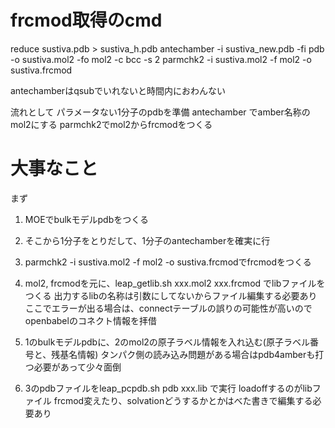 # frcmod取得のcmd
reduce sustiva.pdb > sustiva_h.pdb
antechamber -i sustiva_new.pdb -fi pdb -o sustiva.mol2 -fo mol2 -c bcc -s 2
parmchk2 -i sustiva.mol2 -f mol2 -o sustiva.frcmod

antechamberはqsubでいれないと時間内におわんない

流れとして
パラメータない1分子のpdbを準備
antechamber でamber名称のmol2にする
parmchk2でmol2からfrcmodをつくる


# 大事なこと

まず
1. MOEでbulkモデルpdbをつくる
2. そこから1分子をとりだして、1分子のantechamberを確実に行
3. parmchk2 -i sustiva.mol2 -f mol2 -o sustiva.frcmodでfrcmodをつくる
3. mol2, frcmodを元に、leap_getlib.sh xxx.mol2 xxx.frcmod でlibファイルをつくる
出力するlibの名称は引数にしてないからファイル編集する必要あり
ここでエラーが出る場合は、connectテーブルの誤りの可能性が高いのでopenbabelのコネクト情報を拝借

3. 1のbulkモデルpdbに、2のmol2の原子ラベル情報を入れ込む(原子ラベル番号と、残基名情報)
タンパク側の読み込み問題がある場合はpdb4amberも打つ必要があって少々面倒

4. 3のpdbファイルをleap_pcpdb.sh pdb xxx.lib で実行
loadoffするのがlibファイル
frcmod変えたり、solvationどうするかとかはべた書きで編集する必要あり
